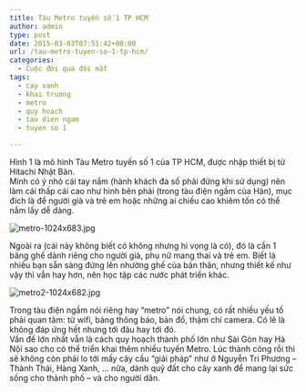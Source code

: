 ```yaml
---
title: Tàu Metro tuyến số 1 TP HCM
author: admin
type: post
date: 2015-03-03T07:51:42+00:00
url: /tau-metro-tuyen-so-1-tp-hcm/
categories:
  - Cuộc đời qua đôi mắt
tags:
  - cay xanh
  - khai truong
  - metro
  - quy hoach
  - tau dien ngam
  - tuyen so 1

---
```

Hình 1 là mô hình Tàu Metro tuyến số 1 của TP HCM, được nhập thiết bị từ Hitachi Nhật Bản.  
Mình có ý nhỏ cái tay nắm (hành khách đa số phải đứng khi sử dụng) nên làm cái thấp cái cao như hình bên phải (trong tàu điện ngầm của Hàn), mục đích là để người già và trẻ em hoặc những ai chiều cao khiêm tốn có thể nắm lấy dễ dàng.


![metro-1024x683.jpg](/wp-content/uploads/2015/03/metro-1024x683.jpg)


Ngoài ra (cái này không biết có không nhưng hi vọng là có), đó là cần 1 băng ghế dành riêng cho người già, phụ nữ mang thai và trẻ em. Biết là nhiều bạn sẵn sàng đứng lên nhường ghế của bản thân, nhưng thiết kế như vậy thì vẫn hay hơn, nên học tập các nước phát triển khác.


![metro2-1024x682.jpg](/wp-content/uploads/2015/03/metro2-1024x682.jpg)


Trong tàu điện ngầm nói riêng hay &#8220;metro&#8221; nói chung, có rất nhiều yếu tố phải quan tâm: từ wifi, bảng thông báo, bản đồ, thậm chí camera. Có lẽ là không đáp ứng hết nhưng tới đâu hay tới đó.  
Vấn đề lớn nhất vẫn là cách quy hoạch thành phố lớn như Sài Gòn hay Hà Nội sao cho có thể triển khai thêm nhiều tuyến Metro. Lúc thành công rồi thì sẽ không còn phải lo tới mấy cây cầu &#8220;giải pháp&#8221; như ở Nguyễn Tri Phương &#8211; Thành Thái, Hàng Xanh, &#8230; nữa, dành quỹ đất cho cây xanh để mang lại sức sống cho thành phố &#8211; và cho người dân.

 [1]: ../wp-content/uploads/2015/03/metro.jpg
